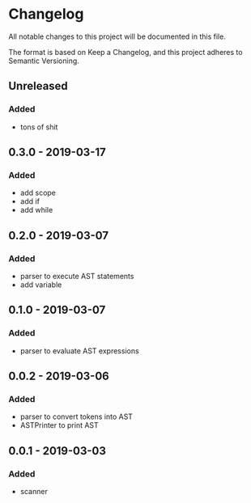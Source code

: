 # Changelog
All notable changes to this project will be documented in this file.

The format is based on Keep a Changelog, and this project adheres to Semantic Versioning.

## Unreleased
### Added
- tons of shit

## 0.3.0 - 2019-03-17
### Added
- add scope
- add if
- add while
## 0.2.0 - 2019-03-07
### Added
- parser to execute AST statements
- add variable

## 0.1.0 - 2019-03-07
### Added
- parser to evaluate AST expressions

## 0.0.2 - 2019-03-06
### Added
- parser to convert tokens into AST
- ASTPrinter to print AST

## 0.0.1 - 2019-03-03
### Added
- scanner